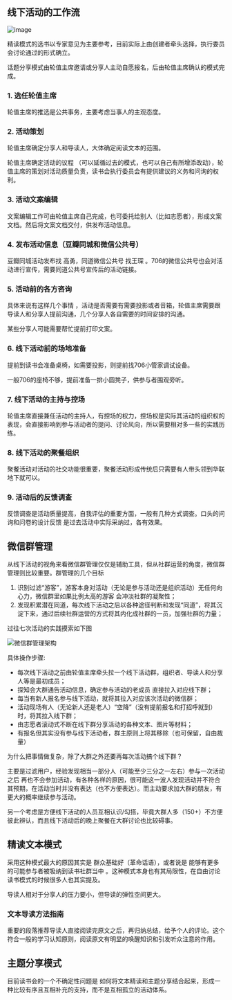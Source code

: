 ## 线下活动的工作流

![image](https://github.com/gaoyong/jurisprudence-tongdao/blob/master/images/workstream.jpg)

精读模式的选书以专家意见为主要参考，目前实际上由创建者牵头选择，执行委员会讨论通过的形式确立。

话题分享模式由轮值主席邀请或分享人主动自愿报名，后由轮值主席确认的模式完成。

### 1. 选任轮值主席

轮值主席的推选是公共事务，主要考虑当事人的主观态度。

### 2. 活动策划

轮值主席确定分享人和导读人，大体确定阅读文本的范围。

轮值主席确定活动的议程 （可以延循过去的模式，也可以自己有所增添改动），轮值主席的策划对活动质量负责，读书会执行委员会有提供建议的义务和问询的权利。

### 3. 活动文案编辑

文案编辑工作可由轮值主席自己完成，也可委托给别人（比如志愿者），形成文案文档。然后将文案文档交付，供发布活动信息。

### 4. 发布活动信息（豆瓣同城和微信公共号）

豆瓣同城活动发布找 高勇，同道微信公共号 找王琛 。706的微信公共号也会对活动进行宣传，需要同道公共号宣传后的活动链接。

### 5. 活动前的各方咨询

具体来说有这样几个事情 ，活动是否需要有需要投影或者音箱，轮值主席需要跟导读人和分享人提前沟通，几个分享人各自需要的时间安排的沟通。

某些分享人可能需要帮忙提前打印文案。

### 6. 线下活动前的场地准备

提前到读书会准备桌椅，如需要投影，则提前找706小管家调试设备。

一般706的座椅不够，提前准备一排小圆凳子，供参与者围观旁听。

### 7. 线下活动的主持与控场

轮值主席直接兼任活动的主持人，有控场的权力，控场权是实际其活动的组织权的表现，会直接影响到参与活动者的提问、讨论风向，所以需要相对多一些的实践历练。

### 8. 线下活动的聚餐组织

聚餐活动对活动的社交功能很重要，聚餐活动形成传统后只需要有人带头领到华联地下就可以。

### 9. 活动后的反馈调查

反馈调查是活动质量提高，自我评估的重要方面，一般有几种方式调查。口头的问询和问卷的设计反馈 是过去活动中实际采纳过，各有效果。

## 微信群管理
从线下活动的视角来看微信群管理仅仅是辅助工具，但从社群运营的角度，微信群管理则比较重要。群管理的几个目标
1. 识别过滤“游客”，游客本身对活动（无论是参与活动还是组织活动）无任何向心力，微信群里如果比例太高的游客 会冲淡社群的凝聚性；
2. 发现积累潜在同道，每次线下活动之后以各种途径判断和发现“同道”，将其沉淀下来，通过后续社群运营的方式将其内化成社群的一员，加强社群的力量；

过往七次活动的实践摸索如下图


<img src="https://github.com/gaoyong/jurisprudence-tongdao/blob/master/images/WeChatManage.jpg"  alt="微信群管理架构" align="center" />

具体操作步骤:
* 每次线下活动之前由轮值主席牵头拉一个线下活动群，组织者、导读人和分享人等是最初成员；
* 探知会大群通告活动信息，确定参与活动的老成员 直接拉入对应线下群；
* 每当有新人报名参与线下活动，就将其拉入对应该次活动的微信群；
* 活动现场有人（无论新人还是老人）“空降”（没有提前报名和打招呼就到）时，将其拉入线下群；
* 由志愿者滚动式不断在线下群分享活动的各种文本、图片等材料；
* 有报名但其实没有参与线下活动者，群主原则上将其移除（也可保留，自由裁量）

为什么把事情做复杂，除了大群之外还要再每次活动搞个线下群？

主要是过滤用户，经验发现相当一部分人（可能至少三分之一左右）参与一次活动之后 再也不会参加活动，有各种各样的原因，很可能这一波人发现活动并不符合其预期，在活动当时并没有表达（也不方便表达）。而主动要求加大群的朋友，有更大的概率继续参与活动。

另一个考虑是方便线下活动的人员互相认识/勾搭，毕竟大群人多（150+）不方便彼此辨认，而且线下活动后的晚上聚餐在大群讨论也比较碍事。

## 精读文本模式

采用这种模式最大的原因其实是 群众基础好（革命话语），或者说是 能够有更多的可能参与者被吸纳到读书社群当中 。这种模式本身也有其局限性，在自由讨论读书模式的时候很多人也其实提及。

导读人相对于分享人的压力要小，但导读的弹性空间更大。

### 文本导读方法指南

重要的段落推荐导读人直接阅读完原文之后，再归纳总结，给予个人的评论。这个符合一般的学习认知原则，阅读原文有明显的唤醒知识和引发听众注意的作用。

## 主题分享模式

目前读书会的一个不确定性问题是 如何将文本精读和主题分享结合起来，形成一种比较有序且互相补充的支持，而不是互相孤立的活动体系。
